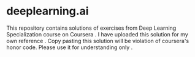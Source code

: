 # deeplearning.ai
This repository contains solutions of exercises from Deep Learning Specialization course on Coursera . I have uploaded this solution for my own reference . Copy pasting this solution will be violation of coursera's honor code. Please use it for understanding only . 
